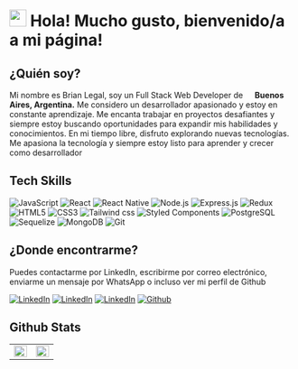 ## <h1><img src="https://emojis.slackmojis.com/emojis/images/1531849430/4246/blob-sunglasses.gif?1531849430" width="30"/> Hola! Mucho gusto, bienvenido/a a mi página! </h1>

## ¿Quién soy?

Mi nombre es Brian Legal, soy un Full Stack Web Developer de <img src="https://cdn-icons-png.flaticon.com/512/3909/3909430.png" width="13"/> <b>Buenos Aires, Argentina.</b>
Me considero un desarrollador apasionado y estoy en constante aprendizaje. Me encanta trabajar en proyectos desafiantes y siempre estoy buscando oportunidades para expandir mis habilidades y conocimientos. En mi tiempo libre, disfruto explorando nuevas tecnologías. Me apasiona la tecnología y siempre estoy listo para aprender y crecer como desarrollador

## Tech Skills
<p>
  <img alt="JavaScript" src="https://img.shields.io/badge/JavaScript-F7DF1E?style=for-the-badge&logo=javascript&logoColor=black" />
  <img alt="React" src="https://img.shields.io/badge/React-119EFF?style=for-the-badge&logo=react&logoColor=61DAFB" />
  <img alt="React Native" src="https://img.shields.io/badge/React_Native-119EFF?style=for-the-badge&logo=react&logoColor=61DAFB" />
  <img alt="Node.js" src="https://img.shields.io/badge/Node.js-43853D?style=for-the-badge&logo=node.js&logoColor=white" />
  <img alt="Express.js" src="https://img.shields.io/badge/Express.js-43853D?style=for-the-badge&logo=node.js&logoColor=white" />
  <img alt="Redux" src="https://img.shields.io/badge/Redux-593D88?style=for-the-badge&logo=redux&logoColor=white" />
  <img alt="HTML5" src="https://img.shields.io/badge/HTML5-E34F26?style=for-the-badge&logo=html5&logoColor=white" />
  <img alt="CSS3" src="https://img.shields.io/badge/CSS3-1572B6?style=for-the-badge&logo=css3&logoColor=white" />
  <img alt="Tailwind css" src="https://img.shields.io/badge/Tailwind_CSS-38B2AC?style=for-the-badge&logo=tailwind-css&logoColor=white" />
  <img alt="Styled Components" src="https://img.shields.io/badge/styled--components-DB7093?style=for-the-badge&logo=styled-components&logoColor=white" />
  <img alt="PostgreSQL" src="https://img.shields.io/badge/PostgreSQL-316192?style=for-the-badge&logo=postgresql&logoColor=white" />
  <img alt="Sequelize" src="https://img.shields.io/badge/sequelize-316192?style=for-the-badge&logo=sequelize&logoColor=blue" />
  <img alt="MongoDB" src="https://img.shields.io/badge/MongoDB-4EA94B?style=for-the-badge&logo=mongodb&logoColor=white" />
  <img alt="Git" src="https://img.shields.io/badge/GIT-E44C30?style=for-the-badge&logo=git&logoColor=white" />
</p>

## ¿Donde encontrarme?
<p>
<p>Puedes contactarme por LinkedIn, escribirme por correo electrónico, enviarme un mensaje por WhatsApp o incluso ver mi perfil de Github
</p>
<a href="https://www.linkedin.com/in/legal-brian/" target="_blank"><img alt="LinkedIn" src="https://img.shields.io/badge/linkedin-%230077B5.svg?&style=for-the-badge&logo=linkedin&logoColor=white" /></a>
<a href="mailto:legalbriandev@gmail.com" target="_blank"><img alt="LinkedIn" src="https://img.shields.io/badge/Gmail-D14836?style=for-the-badge&logo=gmail&logoColor=white" /></a>
<a href="https://api.whatsapp.com/send?phone=541136853167" target="_blank"><img alt="LinkedIn" src="https://img.shields.io/badge/WhatsApp-25D366?style=for-the-badge&logo=whatsapp&logoColor=white" /></a>
<a href="https://github.com/LegalBrian" target="_blank"><img alt="Github" src="https://img.shields.io/badge/GitHub-%2312100E.svg?&style=for-the-badge&logo=Github&logoColor=white" /></a> 
</p>

## Github Stats

<table><tr><td valign="top" width="50%">

<img src="https://github-readme-stats.vercel.app/api?username=LegalBrian&show_icons=true&count_private=true&hide_border=true" align="left" style="width: 100%" />

</td><td valign="top" width="50%">

<img src="https://github-readme-stats.vercel.app/api/top-langs/?username=LegalBrian&hide_border=true&layout=compact" align="left" style="width: 100%" />

</td></tr></table>
